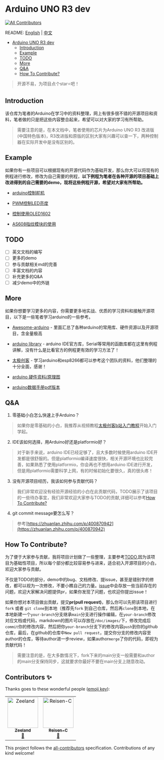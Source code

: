 # Arduino UNO R3 dev
<!-- ALL-CONTRIBUTORS-BADGE:START - Do not remove or modify this section -->
[![All Contributors](https://img.shields.io/badge/all_contributors-2-orange.svg?style=flat-square)](#contributors-)
<!-- ALL-CONTRIBUTORS-BADGE:END -->
README: [English]() | [中文](./README.md)

- [Arduino UNO R3 dev](#arduino-uno-r3-dev)
  - [Introduction](#introduction)
  - [Example](#example)
  - [TODO](#todo)
  - [More](#more)
  - [Q\&A](#qa)
  - [How To Contribute?](#how-to-contribute)

>  开源不易，为项目点个star:star:吧！

## Introduction
该仓库为笔者的Arduino在学习中的资料整理，网上有很多很不错的开源项目和资料，笔者做的只是把这些内容整合起来，希望可以对大家的学习有所帮助。



> 需要注意的是，在本文档中，笔者使用的芯片为Arduino UNO R3 改进版(中国特色版本)，R3改进版和原版的区别大家有兴趣可以查一下，两种控制器在实际开发中是没有区别的。





## Example

如果你有一些项目可以根据现有的开源代码作为基础开发，那么你大可以将现有的例程进行修改，修改为自己需要的例程，**以下例程为笔者在各种开源的项目基础上改进得到的自己需要的demo，现将这些例程开源，希望对大家有所帮助。**

- [arduino控制舵机](./src/Servo)
- [PWM控制LED亮度](./src/PWM/%E5%9F%BA%E4%BA%8EPWM%E7%9A%84LED%E6%B8%90%E5%8F%98)
- [控制使用OLED1602](./src/OLED1306/)

- [AS608指纹模块的使用](./src/AS608)


## TODO

- [ ] 英文文档的编写
- [ ] 更多的demo
- [ ] 参与贡献相关md的完善
- [ ] 丰富文档的内容
- [ ] 补充更多的Q&A
- [ ] 减少demo中的外链

## More


如果你想要学习更多的内容，你需要更多地实战、优质的学习资料和接触开源项目，以下是一些笔者学习arduino的一些参考。

- [Awesome-arduino](https://github.com/Lembed/Awesome-arduino) - 里面汇总了各种arduino的常用库、硬件资源以及开源项目，含金量极高

- [arduino library](https://www.arduino.cc/reference/en/libraries/) - arduino IDE官方库，Serial等常用的函数库都在这里有例程讲解，没有什么是比看官方的例程更有效的学习方法了！

- [太极创客](http://www.taichi-maker.com/) - 学习arduino和esp8266都可以参考这个团队的资料，他们整理的十分全面，感谢！

- [arduino 硬件资料/原理图](http://www.taichi-maker.com/homepage/reference-index/arduino-hardware-refrence/arduino-uno/)

- [arduino数据手册pdf版本](./doc/Atmel-42735-8-bit-AVR-Microcontroller-ATmega328-328P_Datasheet.pdf)


## Q&A
1. 零基础小白怎么快速上手Arduino？
  
>   如果你是零基础的小白，我推荐从视频教程[太极创客b站入门教程](https://www.bilibili.com/video/BV164411J7GE?from=search&seid=7233181312177860307&spm_id_from=333.337.0.0)开始入门学起。


2. IDE该如何选择，用Arduino好还是platformio好？

> 对于新手来说，arduino IDE已经足够了，且大多数时候使用arduino IDE开发都是很舒服的。但是platformio编译速度很快，相关开源环境也比较完善，如果熟悉了使用platformio，你会再也不想用arduino IDE进行开发，但是用platformio需要科学上网，有的时候初始化要很久，真的很头疼！


3. 没有开源项目经历，我该如何参与贡献代码？

> 我们非常欢迎没有经验开源经验的小白在此贡献代码，TODO展示了该项目的一些待办事宜，我们非常欢迎大家参与TODO的贡献,详细可以参考[How To Contribute?](#how-to-contribute)


4. git commit message要怎么写？

> 参考[https://zhuanlan.zhihu.com/p/400870942](https://zhuanlan.zhihu.com/p/400870942)

## How To Contribute?

为了便于大家参与贡献，我将项目计划做了一些整理，主要参考[TODO](#todo),因为该项目为基础性项目，所以每个部分都比较容易参与进来，适合初入开源项目的小白，欢迎大家参与贡献。

不仅是TODO的部分，demo中的bug、文档修改、提issue，甚至是错别字的修改，都可以视为一次修改，不要小瞧自己的力量。[issue](https://github.com/Undertone0809/arduino-uno-dev/issues)中会存放一些当前存在的问题，欢迎大家解决问题提供pr，如果你发现了问题，也欢迎你提出issue！


如果你想对本项目做出贡献，提交**pr(pull request)**，那么你可以先把该项目进行`fork` 或者 `git clone`到本地（推荐先`fork` 到自己仓库，然后再`clone`到本地，在本地新建一个`your-branch`分支继承`main`分支进行操作编辑，在`your-branch`修改对应文档或代码，markdown的图片可以存放在`/doc/images/`下，修改完成后`commit`你的修改内容，然后把你`your-branch`分支下的修改内容`push`到你的github仓库，最后，在github的仓库中`New pull request`，提交你分支的修改内容至author的仓库，等待author进一步review，如果author`merge`了你的代码，即视为贡献代码！

> 需要注意的是，在大多数情况下，fork下来的main分支一般需要和author的main分支保持同步，这就要求你最好不要在main分支上随意改动。
## Contributors ✨

Thanks goes to these wonderful people ([emoji key](https://allcontributors.org/docs/en/emoji-key)):

<!-- ALL-CONTRIBUTORS-LIST:START - Do not remove or modify this section -->
<!-- prettier-ignore-start -->
<!-- markdownlint-disable -->
<table>
  <tbody>
    <tr>
      <td align="center"><a href="https://github.com/Undertone0809"><img src="https://avatars.githubusercontent.com/u/72488598?v=4?s=100" width="100px;" alt="Zeeland"/><br /><sub><b>Zeeland</b></sub></a><br /><a href="https://github.com/Undertone0809/arduino-uno-dev/commits?author=Undertone0809" title="Documentation">📖</a></td>
      <td align="center"><a href="https://github.com/Reisen-C"><img src="https://avatars.githubusercontent.com/u/117102508?v=4?s=100" width="100px;" alt="Reisen-C"/><br /><sub><b>Reisen-C</b></sub></a><br /><a href="https://github.com/Undertone0809/arduino-uno-dev/commits?author=Reisen-C" title="Documentation">📖</a></td>
    </tr>
  </tbody>
</table>

<!-- markdownlint-restore -->
<!-- prettier-ignore-end -->

<!-- ALL-CONTRIBUTORS-LIST:END -->

This project follows the [all-contributors](https://github.com/all-contributors/all-contributors) specification. Contributions of any kind welcome!
